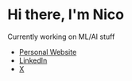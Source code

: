 <!--
**Nicocro/nicocro** is a ✨ _special_ ✨ repository because its `README.md` (this file) appears on your GitHub profile.

Here are some ideas to get you started:

- 🔭 I’m currently working on ...
- 🌱 I’m currently learning ...
- 👯 I’m looking to collaborate on ...
- 🤔 I’m looking for help with ...
- 💬 Ask me about ...
- 📫 How to reach me: ...
- 😄 Pronouns: ...
- ⚡ Fun fact: ...
-->

# Hi there, I'm Nico 

Currently working on ML/AI stuff 

- [Personal Website](https://nicolacroce.com)
- [LinkedIn](https://www.linkedin.com/in/nicolacroce/)
- [X](https://x.com/nicolacroce)

